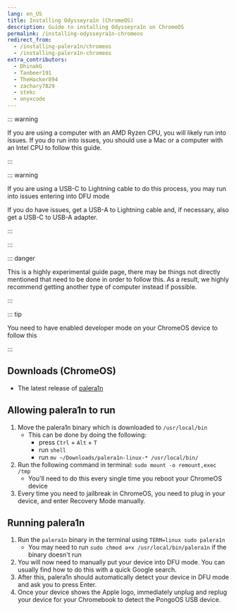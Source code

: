 ```yaml
---
lang: en_US
title: Installing Odysseyra1n (ChromeOS)
description: Guide to installing Odysseyra1n on ChromeOS
permalink: /installing-odysseyra1n-chromeos
redirect_from:
  - /installing-palera1n/chromeos
  - /installing-palera1n-chromeos
extra_contributors:
  - DhinakG
  - Tanbeer191
  - TheHacker894
  - zachary7829
  - stekc
  - onyxcode
---
```


::: warning

If you are using a computer with an AMD Ryzen CPU, you will likely run into issues. If you do run into issues, you should use a Mac or a computer with an Intel CPU to follow this guide.

:::

::: warning

If you are using a USB-C to Lightning cable to do this process, you may run into issues entering into DFU mode

If you do have issues, get a USB-A to Lightning cable and, if necessary, also get a USB-C to USB-A adapter.

:::

:::

::: danger

This is a highly experimental guide page, there may be things not directly mentioned that need to be done in order to follow this. As a result, we highly recommend getting another type of computer instead if possible.

:::

::: tip

You need to have enabled developer mode on your ChromeOS device to follow this

:::

## Downloads (ChromeOS)

- The latest release of [palera1n](https://github.com/palera1n/palera1n/releases/latest)

## Allowing palera1n to run

1. Move the palera1n binary which is downloaded to `/usr/local/bin`
    - This can be done by doing the following:
      - press `Ctrl` + `Alt` + `T`
      - run `shell`
      - run `mv ~/Downloads/palera1n-linux-* /usr/local/bin/`
1. Run the following command in terminal: `sudo mount -o remount,exec /tmp`
    - You'll need to do this every single time you reboot your ChromeOS device
1. Every time you need to jailbreak in ChromeOS, you need to plug in your device, and enter Recovery Mode manually.

## Running palera1n

1. Run the `palera1n` binary in the terminal using `TERM=linux sudo palera1n`
    - You may need to run `sudo chmod a+x /usr/local/bin/palera1n` if the binary doesn't run
2. You will now need to manually put your device into <router-link to="/faq/#what-is-dfu-mode">DFU mode</router-link>. You can usually find how to do this with a quick Google search.
3. After this, palera1n should automatically detect your device in DFU mode and ask you to press Enter.
4. Once your device shows the Apple logo, immediately unplug and replug your device for your Chromebook to detect the PongoOS USB device.
